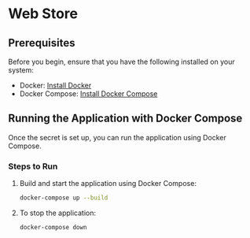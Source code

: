 # Web Store

## Prerequisites

Before you begin, ensure that you have the following installed on your system:

- Docker: [Install Docker](https://docs.docker.com/get-docker/)
- Docker Compose: [Install Docker Compose](https://docs.docker.com/compose/install/)

## Running the Application with Docker Compose

Once the secret is set up, you can run the application using Docker Compose.

### Steps to Run

1. Build and start the application using Docker Compose:
    ```bash
    docker-compose up --build
    ```

2. To stop the application:
    ```bash
    docker-compose down
    ```